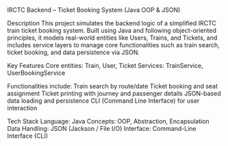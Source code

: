 IRCTC Backend – Ticket Booking System (Java OOP & JSON)

Description
This project simulates the backend logic of a simplified IRCTC train ticket booking system. Built using Java and following object-oriented principles, it models real-world entities like Users, Trains, and Tickets, and includes service layers to manage core functionalities such as train search, ticket booking, and data persistence via JSON.

Key Features
Core entities: Train, User, Ticket
Services: TrainService, UserBookingService


Functionalities include:
Train search by route/date
Ticket booking and seat assignment
Ticket printing with journey and passenger details
JSON-based data loading and persistence
CLI (Command Line Interface) for user interaction


Tech Stack
Language: Java
Concepts: OOP, Abstraction, Encapsulation
Data Handling: JSON (Jackson / File I/O)
Interface: Command-Line Interface (CLI)

